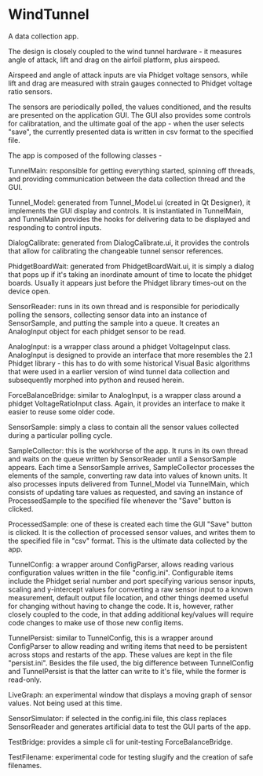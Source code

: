 # WindTunnel

A data collection app.

The design is closely coupled to the wind tunnel hardware - it measures angle
of attack, lift and drag on the airfoil platform, plus airspeed.

Airspeed and angle of attack inputs are via Phidget voltage sensors, while lift
and drag are measured with strain gauges connected to Phidget voltage ratio 
sensors.

The sensors are periodically polled, the values conditioned, and the results
are presented on the application GUI. The GUI also provides some controls for
calibratation, and the ultimate goal of the app - when the user selects "save", the 
currently presented data is written in csv format to the specified file.

The app is composed of the following classes -

TunnelMain: responsible for getting everything started, spinning off threads, and
providing communication between the data collection thread and the GUI.

Tunnel_Model: generated from Tunnel_Model.ui (created in Qt Designer), it implements the
GUI display and controls. It is instantiated in TunnelMain, and TunnelMain provides the
hooks for delivering data to be displayed and responding to control inputs.

DialogCalibrate: generated from DialogCalibrate.ui, it provides the controls that allow
for calibrating the changeable tunnel sensor references.

PhidgetBoardWait: generated from PhidgetBoardWait.ui, it is simply a dialog that pops up
if it's taking an inordinate amount of time to locate the phidget boards. Usually it 
appears just before the Phidget library times-out on the device open.

SensorReader: runs in its own thread and is responsible for periodically polling the
sensors, collecting sensor data into an instance of SensorSample, and putting the sample
into a queue. It creates an AnalogInput object for each phidget sensor to be read.

AnalogInput: is a wrapper class around a phidget VoltageInput class. AnalogInput is
designed to provide an interface that more resembles the 2.1 Phidget library - this has to
do with some historical Visual Basic algorithms that were used in a earlier version of 
wind tunnel data collection and subsequently morphed into python and reused herein.

ForceBalanceBridge: similar to AnalogInput, is a wrapper class around a phidget
VoltageRatioInput class. Again, it provides an interface to make it easier to reuse
some older code.

SensorSample: simply a class to contain all the sensor values collected during a 
particular polling cycle.

SampleCollector: this is the workhorse of the app. It runs in its own thread and waits on 
the queue written by SensorReader until a SensorSample appears. Each time a SensorSample
arrives, SampleCollector processes the elements of the sample, converting raw data into
values of known units. It also processes inputs delivered from Tunnel_Model via TunnelMain,
which consists of updating tare values as requested, and saving an instance of 
ProcessedSample to the specified file whenever the "Save" button is clicked.

ProcessedSample: one of these is created each time the GUI "Save" button is clicked. It
is the collection of processed sensor values, and writes them to the specified file in
"csv" format. This is the ultimate data collected by the app.

TunnelConfig: a wrapper around ConfigParser, allows reading various configuration values
written in the file "config.ini". Configurable items include the Phidget serial number 
and port specifying various sensor inputs, scaling and y-intercept values for converting
a raw sensor input to a known measurement, default output file location, and other things
deemed useful for changing without having to change the code. It is, however, rather 
closely coupled to the code, in that adding additional key/values will require code changes
to make use of those new config items.

TunnelPersist: similar to TunnelConfig, this is a wrapper around ConfigParser to allow
reading and writing items that need to be persistent across stops and restarts of the app.
These values are kept in the file "persist.ini". Besides the file used, the big difference
between TunnelConfig and TunnelPersist is that the latter can write to it's file, while
the former is read-only.

LiveGraph: an experimental window that displays a moving graph of sensor values. Not 
being used at this time.

SensorSimulator: if selected in the config.ini file, this class replaces SensorReader and
generates artificial data to test the GUI parts of the app.

TestBridge: provides a simple cli for unit-testing ForceBalanceBridge.

TestFilename: experimental code for testing slugify and the creation of safe filenames.

